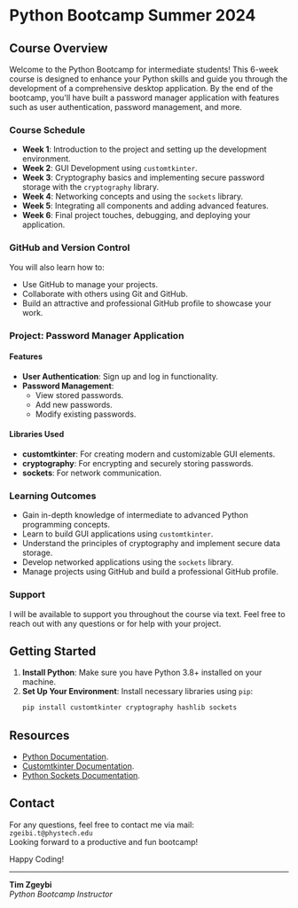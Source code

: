 # Python Bootcamp Summer 2024

## Course Overview
Welcome to the Python Bootcamp for intermediate students! This 6-week course is designed to enhance your Python skills and guide you through the development of a comprehensive desktop application. By the end of the bootcamp, you'll have built a password manager application with features such as user authentication, password management, and more.

### Course Schedule
- **Week 1**: Introduction to the project and setting up the development environment.
- **Week 2**: GUI Development using `customtkinter`.
- **Week 3**: Cryptography basics and implementing secure password storage with the `cryptography` library.
- **Week 4**: Networking concepts and using the `sockets` library.
- **Week 5**: Integrating all components and adding advanced features.
- **Week 6**: Final project touches, debugging, and deploying your application.

### GitHub and Version Control
You will also learn how to:
- Use GitHub to manage your projects.
- Collaborate with others using Git and GitHub.
- Build an attractive and professional GitHub profile to showcase your work.

### Project: Password Manager Application
#### Features
- **User Authentication**: Sign up and log in functionality.
- **Password Management**: 
  - View stored passwords.
  - Add new passwords.
  - Modify existing passwords.

#### Libraries Used
- **customtkinter**: For creating modern and customizable GUI elements.
- **cryptography**: For encrypting and securely storing passwords.
- **sockets**: For network communication.

### Learning Outcomes
- Gain in-depth knowledge of intermediate to advanced Python programming concepts.
- Learn to build GUI applications using `customtkinter`.
- Understand the principles of cryptography and implement secure data storage.
- Develop networked applications using the `sockets` library.
- Manage projects using GitHub and build a professional GitHub profile.

### Support
I will be available to support you throughout the course via text. Feel free to reach out with any questions or for help with your project.

## Getting Started
1. **Install Python**: Make sure you have Python 3.8+ installed on your machine.
2. **Set Up Your Environment**: Install necessary libraries using `pip`:
   ```bash
   pip install customtkinter cryptography hashlib sockets
   ```
## Resources
* [Python Documentation](https://docs.python.org/3/).
* [Customtkinter Documentation](https://github.com/TomSchimansky/CustomTkinter).
* [Python Sockets Documentation](https://docs.python.org/3/library/socket.html).

## Contact
For any questions, feel free to contact me via mail: \
`zgeibi.t@phystech.edu`
\
Looking forward to a productive and fun bootcamp!

Happy Coding!

---
**Tim Zgeybi** \
_Python Bootcamp Instructor_

